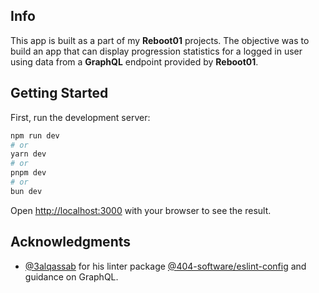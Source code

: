 ## Info 

This app is built as a part of my <b>Reboot01</b> projects. The objective was to build an app that can display progression statistics for a logged in user using data from a <b>GraphQL</b> endpoint provided by <b>Reboot01</b>.

## Getting Started

First, run the development server:

```bash
npm run dev
# or
yarn dev
# or
pnpm dev
# or
bun dev
```

Open [http://localhost:3000](http://localhost:3000) with your browser to see the result.

## Acknowledgments

- [@3alqassab](https://github.com/3alqassab) for his linter package [@404-software/eslint-config](https://www.npmjs.com/package/@404-software/eslint-config) and guidance on GraphQL.